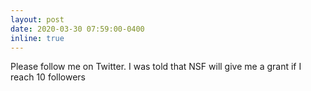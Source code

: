 ```yaml
---
layout: post
date: 2020-03-30 07:59:00-0400
inline: true
---
```


Please follow me on Twitter. I was told that NSF will give me a grant if I reach 10 followers
